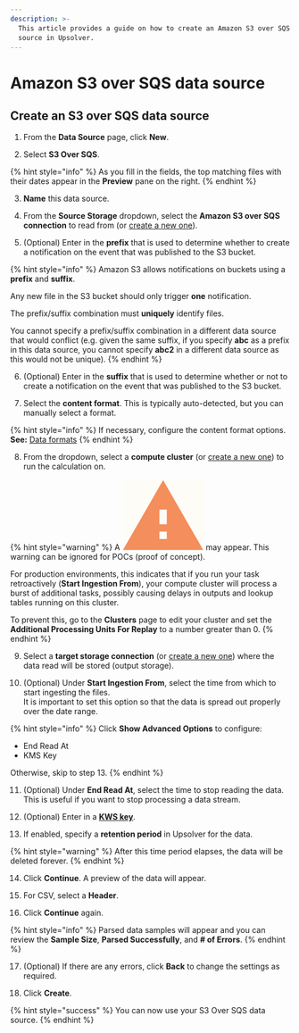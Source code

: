```yaml
---
description: >-
  This article provides a guide on how to create an Amazon S3 over SQS data
  source in Upsolver.
---
```


# Amazon S3 over SQS data source

## Create an S3 over SQS data source

1. From the **Data Source** page, click **New**.

2. Select **S3 Over SQS**.

{% hint style="info" %}
As you fill in the fields, the top matching files with their dates appear in the **Preview** pane on the right.
{% endhint %}

3. **Name** this data source.

4. From the **Source Storage** dropdown, select the **Amazon S3 over SQS connection** to read from \(or [create a new one](../../administration/connections/amazon-s3-over-sqs.md)\).

5. \(Optional\) Enter in the **prefix** that is used to determine whether to create a notification on the event that was published to the S3 bucket. 

{% hint style="info" %}
Amazon S3 allows notifications on buckets using a **prefix** and **suffix**. 

Any new file in the S3 bucket should only trigger **one** notification. 

The prefix/suffix combination must **uniquely** identify files. 

You cannot specify a prefix/suffix combination in a different data source that would conflict \(e.g. given the same suffix, if you specify **abc** as a prefix in this data source, you cannot specify **abc2** in a different data source as this would not be unique\).
{% endhint %}

6. \(Optional\) Enter in the **suffix** that is used to determine whether or not to create a notification on the event that was published to the S3 bucket.

7. Select the **content format**. This is typically auto-detected, but you can manually select a format. 

{% hint style="info" %}
If necessary, configure the content format options.   
**See:** [Data formats](../../getting-started/glossary/data-formats.md)
{% endhint %}

8. From the dropdown, select a **compute cluster** \(or [create a new one](../../administration/managing-clusters/cluster-types/adding-a-compute-cluster.md)\) to run the calculation on. 

{% hint style="warning" %}
A ![](../../.gitbook/assets/screen-shot-2020-08-13-at-5.48.22-pm.png) may appear. This warning can be ignored for POCs \(proof of concept\). 

For production environments, this indicates that if you run your task retroactively \(**Start Ingestion From**\), your compute cluster will process a burst of additional tasks, possibly causing delays in outputs and lookup tables running on this cluster. 

To prevent this, go to the **Clusters** page to edit your cluster and set the **Additional Processing Units For Replay** to a number greater than 0.
{% endhint %}

9. Select a **target storage connection** \(or [create a new one](../../administration/connections/)\) where the data read will be stored \(output storage\).

10. \(Optional\) Under **Start Ingestion From**, select the time from which to start ingesting the files.   
It is important to set this option so that the data is spread out properly over the date range.

{% hint style="info" %}
Click **Show Advanced Options** to configure:

* End Read At
* KMS Key

Otherwise, skip to step 13.
{% endhint %}

11. \(Optional\) Under **End Read At**, select the time to stop reading the data.   
This is useful if you want to stop processing a data stream.

12. \(Optional\) Enter in a [**KWS key**](https://aws.amazon.com/kms/).

13. If enabled, specify a **retention period** in Upsolver for the data. 

{% hint style="warning" %}
After this time period elapses, the data will be deleted forever.
{% endhint %}

14. Click **Continue**. A preview of the data will appear.

15. For CSV, select a **Header**.

16. Click **Continue** again. 

{% hint style="info" %}
Parsed data samples will appear and you can review the **Sample Size**, **Parsed Successfully**, and **\# of Errors**.
{% endhint %}

17. \(Optional\) If there are any errors, click **Back** to change the settings as required.

18. Click **Create**.

{% hint style="success" %}
You can now use your S3 Over SQS data source.
{% endhint %}

